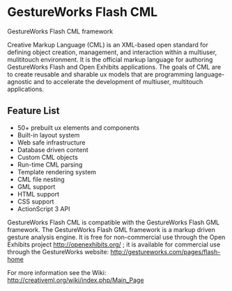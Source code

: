 # GestureWorks Flash CML 

GestureWorks Flash CML framework

Creative Markup Language (CML) is an XML-based open standard for defining object creation, management, and interaction 
within a multiuser, mulititouch environment. It is the official markup language for authoring GestureWorks Flash and 
Open Exhibits applications. The goals of CML are to create reusable and sharable ux models that are programming 
language-agnostic and to accelerate the development of multiuser, multitouch applications. 

## Feature List
* 50+ prebuilt ux elements and components
* Built-in layout system
* Web safe infrastructure
* Database driven content
* Custom CML objects
* Run-time CML parsing
* Template rendering system
* CML file nesting
* GML support
* HTML support
* CSS support
* ActionScript 3 API

GestureWorks Flash CML is compatible with the GestureWorks Flash GML framework. The GestureWorks Flash GML framework is a markup driven
gesture analysis engine. It is free for non-commercial use through the Open Exhibits project http://openexhibits.org/ ; it is available for commercial use through
the GestureWorks website: http://gestureworks.com/pages/flash-home

For more information see the Wiki: http://creativeml.org/wiki/index.php/Main_Page
